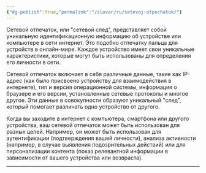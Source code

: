 ```yaml
---
{"dg-publish":true,"permalink":"/slovar/ru/setevoj-otpechatok/"}
---
```


Сетевой отпечаток, или "сетевой след", представляет собой уникальную идентификационную информацию об устройстве или компьютере в сети интернет. Это подобно отпечатку пальца для устройств в онлайн-мире. Каждое устройство имеет свои уникальные характеристики, которые могут быть использованы для определения его личности в сети.

Сетевой отпечаток включает в себя различные данные, такие как IP-адрес (как было присвоено устройству для взаимодействия в интернете), тип и версия операционной системы, информация о браузере и его версии, установленные сетевые протоколы и многое другое. Эти данные в совокупности образуют уникальный "след", который помогает различать одно устройство от другого.

Когда вы заходите в интернет с компьютера, смартфона или другого устройства, ваш сетевой отпечаток может быть использован для разных целей. Например, он может быть использован для аутентификации (подтверждения вашей личности), анализа активности (например, в случае выявления подозрительных действий) или для персонализации контента (показ релевантной информации в зависимости от вашего устройства или возвраста).

---
